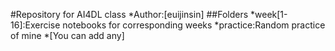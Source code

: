 #Repository for AI4DL class
*Author:[euijinsin]
##Folders
*week[1-16]:Exercise notebooks for corresponding weeks
*practice:Random practice of mine
*[You can add any]
